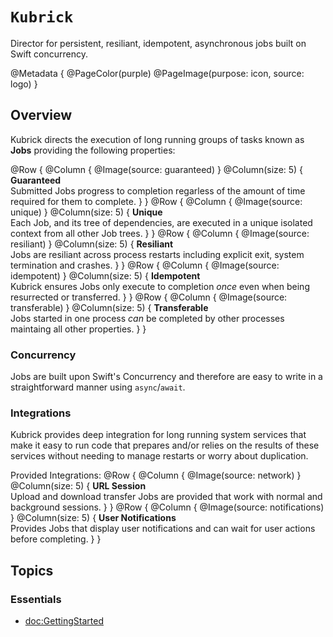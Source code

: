 # ``Kubrick``

Director for persistent, resiliant, idempotent, asynchronous jobs built on Swift concurrency.

@Metadata {
  @PageColor(purple)
  @PageImage(purpose: icon, source: logo)
}

## Overview

Kubrick directs the execution of long running groups of tasks known as **Jobs** providing the following properties:

@Row {
  @Column {
    @Image(source: guaranteed)
  }
  @Column(size: 5) {
    **Guaranteed**\
    Submitted Jobs progress to completion regarless of the amount of time required for them to complete.
  }
}
@Row {
  @Column {
    @Image(source: unique)
  }
  @Column(size: 5) {
    **Unique**\
    Each Job, and its tree of dependencies, are executed in a unique isolated context from all other Job trees.
  }
}
@Row {
  @Column {
    @Image(source: resiliant)
  }
  @Column(size: 5) {
    **Resiliant**\
    Jobs are resiliant across process restarts including explicit exit, system termination and crashes.
  }
}
@Row {
  @Column {
    @Image(source: idempotent)
  }
  @Column(size: 5) {
    **Idempotent**\
    Kubrick ensures Jobs only execute to completion _once_ even when being resurrected or transferred.
  }
}
@Row {
  @Column {
    @Image(source: transferable)
  }
  @Column(size: 5) {
    **Transferable**\
    Jobs started in one process _can_ be completed by other processes maintaing all other properties.
  }
}

### Concurrency

Jobs are built upon Swift's Concurrency and therefore are easy to write in a straightforward manner using 
`async`/`await`.

### Integrations

Kubrick provides deep integration for long running system services that make it easy to run code that prepares and/or 
relies on the results of these services without needing to manage restarts or worry about duplication.

Provided Integrations:
@Row {
  @Column {
    @Image(source: network)
  }
  @Column(size: 5) {
    **URL Session**\
    Upload and download transfer Jobs are provided that work with normal and background sessions. 
  }
}
@Row {
  @Column {
    @Image(source: notifications)
  }
  @Column(size: 5) {
    **User Notifications**\
    Provides Jobs that display user notifications and can wait for user actions before completing.
  }
}

## Topics

### Essentials

- <doc:GettingStarted>
